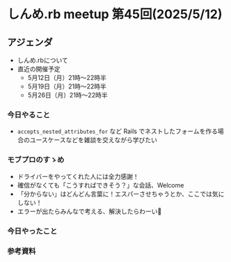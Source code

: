 # しんめ.rb meetup 第45回(2025/5/12)

## アジェンダ

- しんめ.rbについて
- 直近の開催予定
  - 5月12日（月）21時〜22時半
  - 5月19日（月）21時〜22時半
  - 5月26日（月）21時〜22時半

### 今日やること

- `accepts_nested_attributes_for` など Rails でネストしたフォームを作る場合のユースケースなどを雑談を交えながら学びたい

### モブプロのすゝめ

- ドライバーをやってくれた人には全力感謝！
- 確信がなくても「こうすればできそう？」な会話、Welcome
- 「分からない」はどんどん言葉に！エスパーさせちゃうとか、ここでは気にしない！
- エラーが出たらみんなで考える、解決したらわーい🙌

### 今日やったこと

### 参考資料

